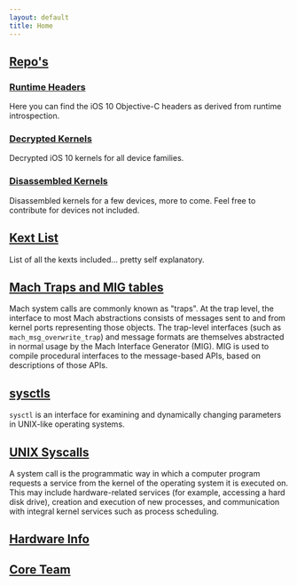 ```yaml
---
layout: default
title: Home
---
```


## [Repo's](https://github.com/iOS-10-Stuffs)

### [Runtime Headers](https://github.com/iOS-10-Stuffs/iOS10-Runtime-Headers)
Here you can find the iOS 10 Objective-C headers as derived from runtime introspection.

### [Decrypted Kernels](https://github.com/iOS-10-Stuffs/Decrypted-Kernels)
Decrypted iOS 10 kernels for all device families.

### [Disassembled Kernels](https://github.com/iOS-10-Stuffs/Disassembled-Kernels)
Disassembled kernels for a few devices, more to come. Feel free to contribute for devices not included.

## [Kext List](kext-list/)
List of all the kexts included... pretty self explanatory.

## [Mach Traps and MIG tables](mach-traps/)
Mach system calls are commonly known as "traps".
At the trap level, the interface to most Mach abstractions consists of messages sent to and from kernel ports representing those objects. The trap-level interfaces (such as `mach_msg_overwrite_trap`) and message formats are themselves abstracted in normal usage by the Mach Interface Generator (MIG). MIG is used to compile procedural interfaces to the message-based APIs, based on descriptions of those APIs.

## [sysctls](sysctls/)
`sysctl` is an interface for examining and dynamically changing parameters in UNIX-like operating systems.

## [UNIX Syscalls](syscalls/)
A system call is the programmatic way in which a computer program requests a service from the kernel of the operating system it is executed on. This may include hardware-related services (for example, accessing a hard disk drive), creation and execution of new processes, and communication with integral kernel services such as process scheduling.

## [Hardware Info](hardware)

## [Core Team](core-team/)
